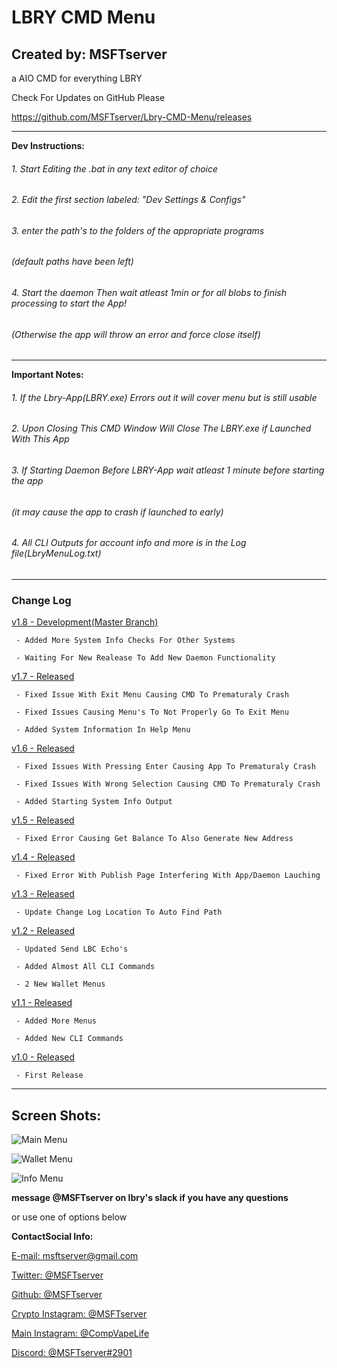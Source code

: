 # **LBRY CMD Menu**
## **Created by: MSFTserver**
a AIO CMD for everything LBRY

Check For Updates on GitHub Please

https://github.com/MSFTserver/Lbry-CMD-Menu/releases
___
**Dev Instructions:**
###### 1. Start Editing the .bat in any text editor of choice
###### 2. Edit the first section labeled: "Dev Settings & Configs"
###### 3. enter the path's to the folders of the appropriate programs
######    (default paths have been left)
###### 4. Start the daemon Then wait atleast 1min or for all blobs to finish processing to start the App!
######    (Otherwise the app will throw an error and force close itself)
___
**Important Notes:**
###### 1. If the Lbry-App(LBRY.exe) Errors out it will cover menu but is still usable
###### 2. Upon Closing This CMD Window Will Close The LBRY.exe if Launched With This App
###### 3. If Starting Daemon Before LBRY-App wait atleast 1 minute before starting the app
###### (it may cause the app to crash if launched to early)
###### 4. All CLI Outputs for account info and more is in the Log file(LbryMenuLog.txt)
___
### Change Log

[v1.8 - Development(Master Branch)](https://github.com/MSFTserver/Lbry-CMD-Menu/archive/master.zip)

	 - Added More System Info Checks For Other Systems
	 
	 - Waiting For New Realease To Add New Daemon Functionality

[v1.7 - Released](https://github.com/MSFTserver/Lbry-CMD-Menu/releases/tag/v1.7-BETA)
     
     - Fixed Issue With Exit Menu Causing CMD To Prematuraly Crash
	 
     - Fixed Issues Causing Menu's To Not Properly Go To Exit Menu
	 
     - Added System Information In Help Menu

[v1.6 - Released](https://github.com/MSFTserver/Lbry-CMD-Menu/releases/tag/v1.6-BETA)

     - Fixed Issues With Pressing Enter Causing App To Prematuraly Crash

     - Fixed Issues With Wrong Selection Causing CMD To Prematuraly Crash
     
     - Added Starting System Info Output
     
[v1.5 - Released](https://github.com/MSFTserver/Lbry-CMD-Menu/releases/tag/v1.5-BETA)

     - Fixed Error Causing Get Balance To Also Generate New Address

[v1.4 - Released](https://github.com/MSFTserver/Lbry-CMD-Menu/releases/tag/v1.4-BETA)

     - Fixed Error With Publish Page Interfering With App/Daemon Lauching 

[v1.3 - Released](https://github.com/MSFTserver/Lbry-CMD-Menu/releases/tag/v1.3-BETA)

     - Update Change Log Location To Auto Find Path

[v1.2 - Released](https://github.com/MSFTserver/Lbry-CMD-Menu/releases/tag/v1.2-BETA)

     - Updated Send LBC Echo's

     - Added Almost All CLI Commands
     
     - 2 New Wallet Menus
     
[v1.1 - Released](https://github.com/MSFTserver/Lbry-CMD-Menu/releases/tag/v1.1-BETA)

     - Added More Menus 

     - Added New CLI Commands
     
[v1.0 - Released](https://github.com/MSFTserver/Lbry-CMD-Menu/releases/tag/v1.0-BETA)

     - First Release

___
## **Screen Shots:**
![Main Menu](http://i.imgur.com/Cjex8aT.png)

![Wallet Menu](http://i.imgur.com/AU0yJa2.png)

![Info Menu](http://i.imgur.com/TzV2B56.png)

**message @MSFTserver on lbry's slack if you have any questions**

or use one of options below

**ContactSocial Info:**

[E-mail: msftserver@gmail.com](mailto:msftserver@gmail.com)

[Twitter: @MSFTserver](https://twitter.com/MSFTserver)

[Github: @MSFTserver](https://github.com/MSFTserver)

[Crypto Instagram: @MSFTserver](https://www.instagram.com/msftserver/)

[Main Instagram: @CompVapeLife](https://www.instagram.com/compvapelife/)

[Discord: @MSFTserver#2901](https://discord.gg/Ce3t3FW)

